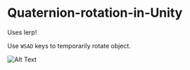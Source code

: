 # Quaternion-rotation-in-Unity
Uses lerp!

Use `WSAD` keys to temporarily rotate object.

![Alt Text](https://raw.githubusercontent.com/thanksbigboss/Quaternion-rotation-in-Unity/master/lerp.gif)
